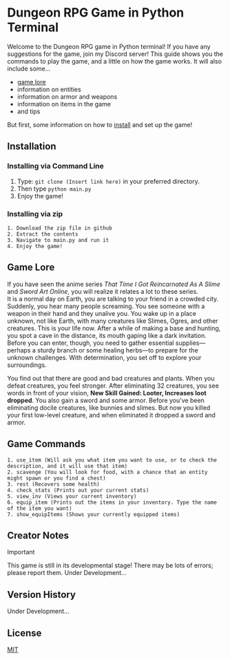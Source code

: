 # Dungeon RPG Game in Python Terminal
Welcome to the Dungeon RPG game in Python terminal! If you have any suggestions for the game, join my Discord server! This guide shows you the commands to play the game, and a little on how the game works.
It will also include some...
- [game lore](#game-lore)
- information on entities
- information on armor and weapons
- information on items in the game
- and tips

[//]:#
But first, some information on how to [install](#installation) and set up the game!

## Installation
### Installing via Command Line
1. Type: `git clone (Insert link here)` in your preferred directory.
2. Then type `python main.py`
3. Enjoy the game!

### Installing via zip
    1. Download the zip file in github
    2. Extract the contents
    3. Navigate to main.py and run it
    4. Enjoy the game!

## Game Lore
If you have seen the anime series _That Time I Got Reincarnated As A Slime_ and _Sword Art Online_, you will realize it relates a lot to these series.\
It is a normal day on Earth, you are talking to your friend in a crowded city. Suddenly, you hear many people screaming. You see someone with a weapon in their hand and they unalive you. You wake up in a place unknown, not like Earth, with many creatures like Slimes, Ogres, and other creatures. This is your life now. After a while of making a base and hunting, you spot a cave in the distance, its mouth gaping like a dark invitation. Before you can enter, though, you need to gather essential supplies—perhaps a sturdy branch or some healing herbs—to prepare for the unknown challenges. With determination, you set off to explore your surroundings.

You find out that there are good and bad creatures and plants. When you defeat creatures, you feel stronger. After eliminating 32 creatures, you see words in front of your vision, **New Skill Gained: Looter, Increases loot dropped**. You also gain a sword and some armor. Before you've been eliminating docile creatures, like bunnies and slimes. But now you killed your first low-level creature, and when eliminated it dropped a sword and armor.

[//]:#Info-on-entities
[//]:#Info-on-armor-&-weapons
[//]:#Info-on-Items
[//]:#tips
## Game Commands
    1. use_item (Will ask you what item you want to use, or to check the description, and it will use that item)
    2. scavenge (You will look for food, with a chance that an entity might spawn or you find a chest)
    3. rest (Recovers some health)
    4. check_stats (Prints out your current stats)
    5. view_inv (Views your current inventory)
    6. equip_item (Prints out the items in your inventory. Type the name of the item you want)
    7. show_equipItems (Shows your currently equipped items)

## Creator Notes
[//]:#Mention-contributors
[//]:#Discord-link
>[!IMPORTANT]
>This game is still in its developmental stage!
>There may be lots of errors; please report them.
Under Development...

## Version History
Under Development...

## License
[MIT](https://github.com/1nonl1/dungeonRPG/blob/39647fdb7b704e89a27c39187223ccc1a7b99154/LICENSE)
